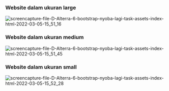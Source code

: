 ### Website dalam ukuran large
![screencapture-file-D-Alterra-6-bootstrap-nyoba-lagi-task-assets-index-html-2022-03-05-15_51_16](https://user-images.githubusercontent.com/67999361/156877163-1df6ed14-4f90-403a-a3d1-8e19cf8e7539.png)


### Website dalam ukuran medium
![screencapture-file-D-Alterra-6-bootstrap-nyoba-lagi-task-assets-index-html-2022-03-05-15_51_45](https://user-images.githubusercontent.com/67999361/156877167-611427cd-fcbc-474f-a8d1-4e19836d1ba1.png)


### Website dalam ukuran small
![screencapture-file-D-Alterra-6-bootstrap-nyoba-lagi-task-assets-index-html-2022-03-05-15_52_28](https://user-images.githubusercontent.com/67999361/156877174-836f38ff-3252-48b6-a579-68498630ef3d.png)
